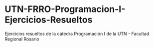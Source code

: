 # UTN-FRRO-Programacion-I-Ejercicios-Resueltos
 Ejercicios resueltos de la cátedra Programación I de la UTN - Facultad Regional Rosario

